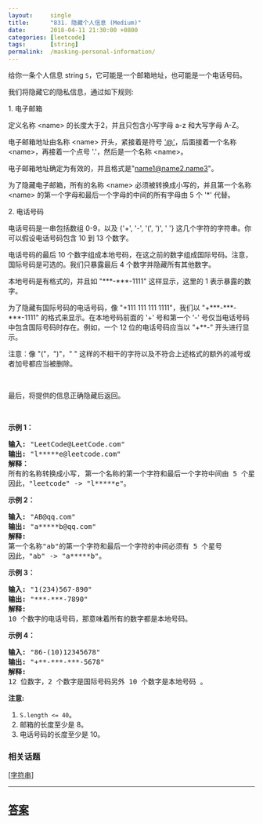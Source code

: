 ```yaml
---
layout:     single
title:      "831. 隐藏个人信息 (Medium)"
date:       2018-04-11 21:30:00 +0800
categories: [leetcode]
tags:       [string]
permalink:  /masking-personal-information/
---
```


<p>给你一条个人信息 string <code>S</code>，它可能是一个邮箱地址，也可能是一个电话号码。</p>

<p>我们将隐藏它的隐私信息，通过如下规则:</p>

<p>1. 电子邮箱</p>

<p>定义名称 &lt;name&gt; 的长度大于2，并且只包含小写字母 a-z 和大写字母 A-Z。</p>

<p>电子邮箱地址由名称 &lt;name&gt; 开头，紧接着是符号&nbsp;<a href="mailto:'@'">&#39;@&#39;</a>，后面接着一个名称 &lt;name&gt;，再接着一个点号 &#39;.&#39;，然后是一个名称 &lt;name&gt;。</p>

<p>电子邮箱地址确定为有效的，并且格式是&quot;<a href="mailto:name1@name2.name3">name1@name2.name3</a>&quot;。</p>

<p>为了隐藏电子邮箱，所有的名称 &lt;name&gt; 必须被转换成小写的，并且第一个名称 &lt;name&gt; 的第一个字母和最后一个字母的中间的所有字母由 5 个 &#39;*&#39; 代替。</p>

<p>2. 电话号码</p>

<p>电话号码是一串包括数组 0-9，以及 {&#39;+&#39;, &#39;-&#39;, &#39;(&#39;, &#39;)&#39;, &#39;&nbsp;&#39;} 这几个字符的字符串。你可以假设电话号码包含 10 到 13 个数字。</p>

<p>电话号码的最后 10 个数字组成本地号码，在这之前的数字组成国际号码。注意，国际号码是可选的。我们只暴露最后 4 个数字并隐藏所有其他数字。</p>

<p>本地号码是有格式的，并且如 &quot;***-***-1111&quot; 这样显示，这里的 1 表示暴露的数字。</p>

<p>为了隐藏有国际号码的电话号码，像 &quot;+111 111 111 1111&quot;，我们以 &quot;+***-***-***-1111&quot; 的格式来显示。在本地号码前面的 &#39;+&#39; 号和第一个 &#39;-&#39; 号仅当电话号码中包含国际号码时存在。例如，一个 12 位的电话号码应当以 &quot;+**-&quot; 开头进行显示。</p>

<p>注意：像 &quot;(&quot;，&quot;)&quot;，&quot; &quot; 这样的不相干的字符以及不符合上述格式的额外的减号或者加号都应当被删除。</p>

<p>&nbsp;</p>

<p>最后，将提供的信息正确隐藏后返回。</p>

<p>&nbsp;</p>

<p><strong>示例 1：</strong></p>

<pre>
<strong>输入: </strong>&quot;LeetCode@LeetCode.com&quot;
<strong>输出: </strong>&quot;l*****e@leetcode.com&quot;
<strong>解释： 
</strong>所有的名称转换成小写, 第一个名称的第一个字符和最后一个字符中间由 5 个星号代替。
因此，&quot;leetcode&quot; -&gt; &quot;l*****e&quot;。
</pre>

<p><strong>示例 2：</strong></p>

<pre>
<strong>输入: </strong>&quot;AB@qq.com&quot;
<strong>输出: </strong>&quot;a*****b@qq.com&quot;
<strong>解释:&nbsp;
</strong>第一个名称&quot;ab&quot;的第一个字符和最后一个字符的中间必须有 5 个星号
因此，&quot;ab&quot; -&gt; &quot;a*****b&quot;。
</pre>

<p><strong>示例 3：</strong></p>

<pre>
<strong>输入: </strong>&quot;1(234)567-890&quot;
<strong>输出: </strong>&quot;***-***-7890&quot;
<strong>解释:</strong>&nbsp;
10 个数字的电话号码，那意味着所有的数字都是本地号码。
</pre>

<p><strong>示例 4：</strong></p>

<pre>
<strong>输入: </strong>&quot;86-(10)12345678&quot;
<strong>输出: </strong>&quot;+**-***-***-5678&quot;
<strong>解释:</strong>&nbsp;
12 位数字，2 个数字是国际号码另外 10 个数字是本地号码 。
</pre>

<p><strong>注意:</strong></p>

<ol>
	<li><code>S.length&nbsp;&lt;=&nbsp;40</code>。</li>
	<li>邮箱的长度至少是 8。</li>
	<li>电话号码的长度至少是 10。</li>
</ol>

### 相关话题
  [[字符串](https://github.com/openset/leetcode/tree/master/tag/string/README.md)]

---

## [答案](https://github.com/openset/leetcode/tree/master/problems/masking-personal-information)
